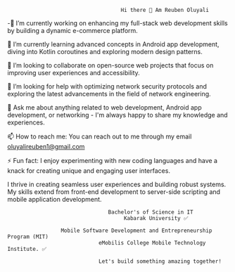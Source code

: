                                         Hi there 👋 Am Reuben Oluyali


-🔭 I’m currently working on enhancing my full-stack web development skills by building a dynamic e-commerce platform.

🌱 I’m currently learning advanced concepts in Android app development, diving into Kotlin coroutines and exploring modern design patterns.

👯 I’m looking to collaborate on open-source web projects that focus on improving user experiences and accessibility.

🤔 I’m looking for help with optimizing network security protocols and exploring the latest advancements in the field of network engineering.

💬 Ask me about anything related to web development, Android app development, or networking - I'm always happy to share my knowledge and experiences.

📫 How to reach me: You can reach out to me through my email oluyalireuben1@gmail.com

⚡ Fun fact: I enjoy experimenting with new coding languages and have a knack for creating unique and engaging user interfaces.


I thrive in creating seamless user experiences and building robust systems. My skills extend from front-end development to server-side scripting and mobile application development.


                                    Bachelor's of Science in IT
                                         Kabarak University ✅

                     Mobile Software Development and Entrepreneurship Program (MIT)
                                 eMobilis College Mobile Technology Institute. ✅

                                 Let's build something amazing together!
